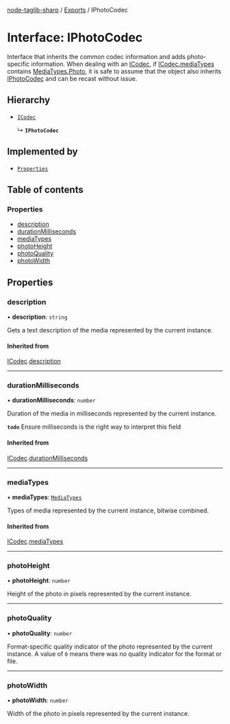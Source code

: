 [node-taglib-sharp](../README.md) / [Exports](../modules.md) / IPhotoCodec

# Interface: IPhotoCodec

Interface that inherits the common codec information and adds photo-specific information.
When dealing with an [ICodec](icodec.md), if [ICodec.mediaTypes](icodec.md#mediatypes) contains
[MediaTypes.Photo](../enums/mediatypes.md#photo), it is safe to assume that the object also inherits [IPhotoCodec](iphotocodec.md)
and can be recast without issue.

## Hierarchy

- [`ICodec`](icodec.md)

  ↳ **`IPhotoCodec`**

## Implemented by

- [`Properties`](../classes/properties.md)

## Table of contents

### Properties

- [description](iphotocodec.md#description)
- [durationMilliseconds](iphotocodec.md#durationmilliseconds)
- [mediaTypes](iphotocodec.md#mediatypes)
- [photoHeight](iphotocodec.md#photoheight)
- [photoQuality](iphotocodec.md#photoquality)
- [photoWidth](iphotocodec.md#photowidth)

## Properties

### description

• **description**: `string`

Gets a text description of the media represented by the current instance.

#### Inherited from

[ICodec](icodec.md).[description](icodec.md#description)

___

### durationMilliseconds

• **durationMilliseconds**: `number`

Duration of the media in milliseconds represented by the current instance.

**`todo`** Ensure milliseconds is the right way to interpret this field

#### Inherited from

[ICodec](icodec.md).[durationMilliseconds](icodec.md#durationmilliseconds)

___

### mediaTypes

• **mediaTypes**: [`MediaTypes`](../enums/mediatypes.md)

Types of media represented by the current instance, bitwise combined.

#### Inherited from

[ICodec](icodec.md).[mediaTypes](icodec.md#mediatypes)

___

### photoHeight

• **photoHeight**: `number`

Height of the photo in pixels represented by the current instance.

___

### photoQuality

• **photoQuality**: `number`

Format-specific quality indicator of the photo represented by the current instance.
A value of `0` means there was no quality indicator for the format or file.

___

### photoWidth

• **photoWidth**: `number`

Width of the photo in pixels represented by the current instance.
